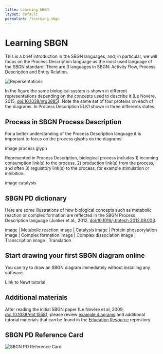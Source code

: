 ```yaml
---
title: Learning SBGN
layout: default
permalink: /learning_sbgn
---
```


# Learning SBGN

<p>This is a brief introduction in the SBGN languages, and, in particular, we will focus on the Process Description language as the most used language of the SBGN standard. There are 3 languages in SBGN: Activity Flow, Process Description and Entity Relation.</p>

![Repersentations](/sbgn/images/learning/lenovere_representations.png)

In the figure the same biological system is shown in different representations depending on the concepts used to describe it (Le Novère, 2015, [doi:10.1038/nrg3885](https://dx.doi.org/10.1038/nrg3885)). Note the same set of four proteins on each of the diagrams. In Process Description ELK1 shown in three differents states.

## Process in SBGN Process Description

<p>For a better understanding of the Process Description language it is important to focus on the process glyphs on the diagrams:</p>
  
image process glyph

<p>Represented in Process Description, biological process includes 1) incoming consumption link(s) to the process, 2) production link(s) from the process, and often 3) regulatory link(s) to the process, for example stimulation or inhibition.</p>

image catalysis

## SBGN PD dictionary

<p>Here are some illustrations of how biological concepts such as metabolic reaction or complex formation are reflected in the SBGN Process Description language (Junker et al., 2012, <a href="https://dx.doi.org/10.1016/j.tibtech.2012.08.003">doi:10.1016/j.tibtech.2012.08.003</a>.</p>

image | Metabolic reaction
image | Catalysis
image | Protein phosporylation
image | Complex formation
image | Complex dissociation
image | Transcription
image | Translation

## Start drawing your first SBGN diagram online

<p>You can try to draw an SBGN diagram immediately without installing any software.</p>

Link to Newt tutorial

## Additional materials

After reading the initial SBGN paper (Le Novère et al, 2009, [doi:10.1038/nbt.1558](https://dx.doi.org/10.1038/nbt.1558)), please review [example diagrams](/examples) and additional tutorial materials that can be found in the [Education Resource](https://github.com/sbgn/educational-resources) repository.

## SBGN PD Reference Card

![SBGN PD Reference Card](/sbgn/images/learning/PD_L1V1.3.png)
